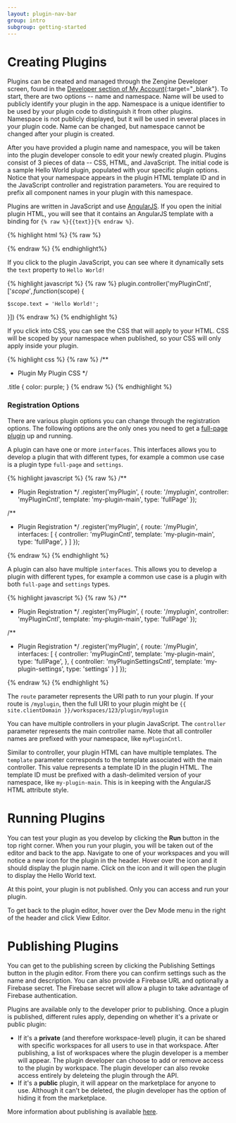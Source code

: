 ```yaml
---
layout: plugin-nav-bar
group: intro
subgroup: getting-started
---
```

# Creating Plugins

Plugins can be created and managed through the Zengine Developer screen, found in the [Developer section of My Account]({{site.clientDomain}}/account/developer){:target="_blank"}. To start, there are two options -- name and namespace. Name will be used to publicly identify your plugin in the app. Namespace is a unique identifier to be used by your plugin code to distinguish it from other plugins. Namespace is not publicly displayed, but it will be used in several places in your plugin code. Name can be changed, but namespace cannot be changed after your plugin is created.

After you have provided a plugin name and namespace, you will be taken into the plugin developer console to edit your newly created plugin. Plugins consist of 3 pieces of data -- CSS, HTML, and JavaScript. The initial code is a sample Hello World plugin, populated with your specific plugin options. Notice that your namespace appears in the plugin HTML template ID and in the JavaScript controller and registration parameters.  You are required to prefix all component names in your plugin with this namespace.

Plugins are written in JavaScript and use [AngularJS]({{site.baseurl}}/plugins/development). If you open the initial plugin HTML, you will see that it contains an AngularJS template with a binding for `{% raw %}{{text}}{% endraw %}`.

{% highlight html %}
{% raw %}
<script type="text/ng-template" id="my-plugin-main">
    <div class="title">
        <h1>{{text}}</h1>
    </div>
</script>
{% endraw %}
{% endhighlight%}

If you click to the plugin JavaScript, you can see where it dynamically sets the `text` property to `Hello World!`

{% highlight javascript %}
{% raw %}
plugin.controller('myPluginCntl', ['$scope', function ($scope) {

    $scope.text = 'Hello World!';

}])
{% endraw %}
{% endhighlight %}

If you click into CSS, you can see the CSS that will apply to your HTML. CSS will be scoped by your namespace when published, so your CSS will only apply inside your plugin.

{% highlight css %}
{% raw %}
/**
 * Plugin My Plugin CSS
 */

.title { 
    color: purple;
}
{% endraw %}
{% endhighlight %}

### Registration Options

There are various plugin options you can change through the registration options. The following options are the only ones you need to get a [full-page plugin]({{site.baseurl}}/plugins/getting-started/plugin-types.html) up and running. 

A plugin can have one or more `interfaces`. This interfaces allows you to develop a plugin that with different types, for example a common use case is a plugin type `full-page` and `settings`.

{% highlight javascript %}
{% raw %}
/**
 * Plugin Registration
 */
.register('myPlugin', {
    route: '/myplugin',
    controller: 'myPluginCntl',
    template: 'my-plugin-main',
    type: 'fullPage'
});

/**
 * Plugin Registration
 */
.register('myPlugin', {
	route: '/myPlugin',
	interfaces: [
		{
			controller: 'myPluginCntl',
			template: 'my-plugin-main',
			type: 'fullPage',
		}
	]
});

{% endraw %}
{% endhighlight %}

A plugin can also have multiple `interfaces`.
This allows you to develop a plugin with different types, for example a common use case is a plugin with both `full-page` and `settings` types.

{% highlight javascript %}
{% raw %}
/**
 * Plugin Registration
 */
.register('myPlugin', {
    route: '/myplugin',
    controller: 'myPluginCntl',
    template: 'my-plugin-main',
    type: 'fullPage'
});

/**
 * Plugin Registration
 */
.register('myPlugin', {
	route: '/myPlugin',
	interfaces: [
		{
			controller: 'myPluginCntl',
			template: 'my-plugin-main',
			type: 'fullPage',
		},
		{
			controller: 'myPluginSettingsCntl',
			template: 'my-plugin-settings',
			type: 'settings'
		}
	]
});

{% endraw %}
{% endhighlight %}


The `route` parameter represents the URI path to run your plugin. If your route is `/myplugin`, then the full URI to your plugin might be `{{ site.clientDomain }}/workspaces/123/plugin/myplugin`

You can have multiple controllers in your plugin JavaScript. The `controller` parameter represents the main controller name. Note that all controller names are prefixed with your namespace, like `myPluginCntl`.

Similar to controller, your plugin HTML can have multiple templates. The `template` parameter corresponds to the template associated with the main controller. This value represents a template ID in the plugin HTML. The template ID must be prefixed with a dash-delimited version of your namespace, like `my-plugin-main`. This is in keeping with the AngularJS HTML attribute style.

# Running Plugins

You can test your plugin as you develop by clicking the **Run** button in the top right corner. When you run your plugin, you will be taken out of the editor and back to the app. Navigate to one of your workspaces and you will notice a new icon for the plugin in the header. Hover over the icon and it should display the plugin name. Click on the icon and it will open the plugin to display the Hello World text.

At this point, your plugin is not published. Only you can access and run your plugin.

To get back to the plugin editor, hover over the Dev Mode menu in the right of the header and click View Editor.

# Publishing Plugins

You can get to the publishing screen by clicking the Publishing Settings button in the plugin editor. From there you can confirm settings such as the name and description. You can also provide a Firebase URL and optionally a Firebase secret. The Firebase secret will allow a plugin to take advantage of Firebase authentication. 

Plugins are available only to the developer prior to publishing. Once a plugin is published, different rules apply, depending on whether it's a private or public plugin:

- If it's a **private** (and therefore workspace-level) plugin, it can be shared with specific workspaces for all users to use in that workspace. After publishing, a list of workspaces where the plugin developer is a member will appear. The plugin developer can choose to add or remove access to the plugin by workspace. The plugin developer can also revoke access entirely by deleteing the plugin through the API.
- If it's a **public** plugin, it will appear on the marketplace for anyone to use. Although it can't be deleted, the plugin developer has the option of hiding it from the marketplace.


More information about publishing is available [here]({{site.baseurl}}/plugins/getting-started/publishing.html).
